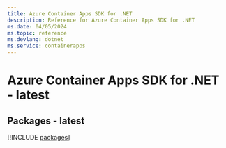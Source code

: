 ```yaml
---
title: Azure Container Apps SDK for .NET
description: Reference for Azure Container Apps SDK for .NET
ms.date: 04/05/2024
ms.topic: reference
ms.devlang: dotnet
ms.service: containerapps
---
```

# Azure Container Apps SDK for .NET - latest
## Packages - latest
[!INCLUDE [packages](container-apps-index.md)]